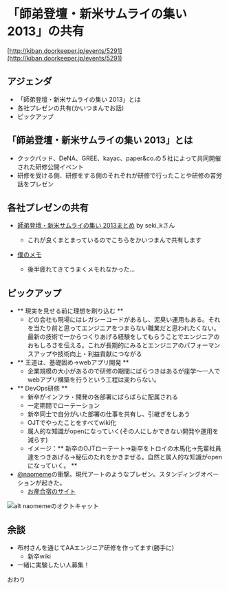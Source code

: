 # 「師弟登壇・新米サムライの集い 2013」の共有

[http://kiban.doorkeeper.jp/events/5291](http://kiban.doorkeeper.jp/events/5291)

## アジェンダ

- 「師弟登壇・新米サムライの集い 2013」とは
- 各社プレゼンの共有(かいつまんでお話)
- ピックアップ

## 「師弟登壇・新米サムライの集い 2013」とは

- クックパッド、DeNA、GREE、kayac、paper&co.の５社によって共同開催された研修公開イベント
- 研修を受ける側、研修をする側のそれぞれが研修で行ったことや研修の苦労話をプレゼン

## 各社プレゼンの共有

- [師弟登壇・新米サムライの集い 2013まとめ](http://qiita.com/seri_k/items/fa63f87da75e78bb9162) by seki_kさん
    - これが良くまとまっているのでこちらをかいつまんで共有します

- [僕のメモ](https://github.com/YuheiNakasaka/study-note/blob/master/events/新卒サムライの集い.md)
    - 後半疲れてきてうまくメモれなかった...

## ピックアップ

- ** 現実を見せる前に理想を刷り込む **
    - どの会社も現場にはレガシーコードがあるし、泥臭い運用もある。それを当たり前と思ってエンジニアをつまらない職業だと思われたくない。最新の技術で一からつくりあげる経験をしてもらうことでエンジニアのおもしろさを伝える。これが長期的にみるとエンジニアのパフォーマンスアップや技術向上・利益貢献につながる
- ** 王道は、基礎固め→webアプリ開発 **
    - 企業規模の大小があるので研修の期間にばらつきはあるが座学～一人でwebアプリ構築を行うという工程は変わらない。
- ** DevOps研修 **
    - 新卒がインフラ・開発の各部署にばらばらに配属される
    - 一定期間でローテーション
    - 新卒同士で自分がいた部署の仕事を共有し、引継ぎをしあう
    - OJTでやったことをすべてwiki化
    - 属人的な知識がopenになっていく(その人にしかできない開発や運用を減らす)
    - イメージ：** 新卒のOJTローテート→新卒をトロイの木馬化→先輩社員達をつきあげる→秘伝のたれをかきまぜる。自然と属人的な知識がopenになっていく。 **
- [@naomeme](http://twitter.com/naomeme)の衝撃。現代アートのようなプレゼン。スタンディングオベーションが起きた。
    - [お産合宿のサイト](http://osan-camp.jugem.jp/)

![alt naomemeのオクトキャット](https://pbs.twimg.com/media/BWW29mHCIAAOq3W.jpg)

## 余談

- 布村さんを通じてAAエンジニア研修を作ってます(勝手に)
    - 新卒wiki
- 一緒に実験したい人募集！

おわり
